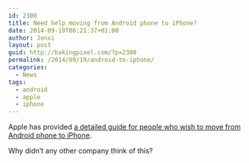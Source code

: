 ```yaml
---
id: 2300
title: Need help moving from Android phone to iPhone?
date: 2014-09-19T06:21:37+01:00
author: Jenxi
layout: post
guid: http://bakingpixel.com/?p=2300
permalink: /2014/09/19/android-to-iphone/
categories:
  - News
tags:
  - android
  - apple
  - iphone
---
```

Apple has provided [a detailed guide for people who wish to move from Android phone to iPhone](http://support.apple.com/kb/HT6407).

Why didn&#8217;t any other company think of this?